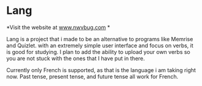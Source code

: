 # Lang

*Visit the website at www.nwvbug.com *


Lang is a project that i made to be an alternative to programs like Memrise and Quizlet. with an extremely simple user interface and focus on verbs, it is good for studying. I plan to add the ability to upload your own verbs so you are not stuck with the ones that I have put in there. 

Currently only French is supported, as that is the language i am taking right now. Past tense, present tense, and future tense all work for French.



